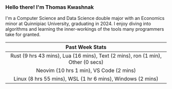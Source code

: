 
### Hello there! I'm Thomas Kwashnak

I'm a Computer Science and Data Science double major with an Economics
minor at Quinnipiac University, graduating in 2024.
I enjoy diving into algorithms and learning the inner-workings of the tools
many programmers take for granted.

| Past Week Stats |
| :---: |
| Rust (9 hrs 43 mins), Lua (16 mins), Text (2 mins), ron (1 min), Other (0 secs) |
| Neovim (10 hrs 1 min), VS Code (2 mins) |
| Linux (8 hrs 55 mins), WSL (1 hr 6 mins), Windows (2 mins) |

